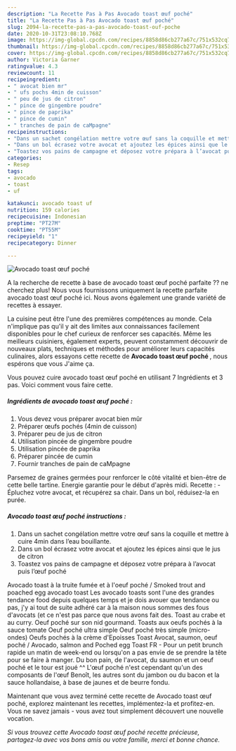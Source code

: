 ```yaml
---
description: "La Recette Pas à Pas Avocado toast œuf poché"
title: "La Recette Pas à Pas Avocado toast œuf poché"
slug: 2094-la-recette-pas-a-pas-avocado-toast-ouf-poche
date: 2020-10-31T23:08:10.768Z
image: https://img-global.cpcdn.com/recipes/8858d86cb277a67c/751x532cq70/avocado-toast-oeuf-poche-photo-principale-de-la-recette.jpg
thumbnail: https://img-global.cpcdn.com/recipes/8858d86cb277a67c/751x532cq70/avocado-toast-oeuf-poche-photo-principale-de-la-recette.jpg
cover: https://img-global.cpcdn.com/recipes/8858d86cb277a67c/751x532cq70/avocado-toast-oeuf-poche-photo-principale-de-la-recette.jpg
author: Victoria Garner
ratingvalue: 4.3
reviewcount: 11
recipeingredient:
- " avocat bien mr"
- " ufs pochs 4min de cuisson"
- " peu de jus de citron"
- " pince de gingembre poudre"
- " pince de paprika"
- " pince de cumin"
- " tranches de pain de caMpagne"
recipeinstructions:
- "Dans un sachet congélation mettre votre œuf sans la coquille et mettre à cuire 4min dans l’eau bouillante."
- "Dans un bol écrasez votre avocat et ajoutez les épices ainsi que le jus de citron"
- "Toastez vos pains de campagne et déposez votre prépara à l’avocat puis l’œuf poché"
categories:
- Resep
tags:
- avocado
- toast
- uf

katakunci: avocado toast uf 
nutrition: 159 calories
recipecuisine: Indonesian
preptime: "PT27M"
cooktime: "PT55M"
recipeyield: "1"
recipecategory: Dinner

---
```



![Avocado toast œuf poché](https://img-global.cpcdn.com/recipes/8858d86cb277a67c/751x532cq70/avocado-toast-oeuf-poche-photo-principale-de-la-recette.jpg)

A la recherche de recette à base de avocado toast œuf poché parfaite ?? ne cherchez plus! Nous vous fournissons uniquement la recette parfaite avocado toast œuf poché ici. Nous avons également une grande variété de recettes à essayer.

La cuisine peut être l'une des premières compétences au monde. Cela n'implique pas qu'il y ait des limites aux connaissances facilement disponibles pour le chef curieux de renforcer ses capacités. Même les meilleurs cuisiniers, également experts, peuvent constamment découvrir de nouveaux plats, techniques et méthodes pour améliorer leurs capacités culinaires, alors essayons cette recette de <strong> Avocado toast œuf poché </strong>, nous espérons que vous J'aime ça.

<!--inarticleads1-->

Vous pouvez cuire avocado toast œuf poché en utilisant 7 Ingrédients et 3 pas. Voici comment vous faire cette.

##### Ingrédients de avocado toast œuf poché :

1. Vous devez vous préparer  avocat bien mûr
1. Préparer  œufs pochés (4min de cuisson)
1. Préparer  peu de jus de citron
1. Utilisation  pincée de gingembre poudre
1. Utilisation  pincée de paprika
1. Préparer  pincée de cumin
1. Fournir  tranches de pain de caMpagne


Parsemez de graines germées pour renforcer le côté vitalité et bien-être de cette belle tartine. Energie garantie pour le début d&#39;après midi. Recette : - Épluchez votre avocat, et récupérez sa chair. Dans un bol, réduisez-la en purée. 

<!--inarticleads2-->

##### Avocado toast œuf poché instructions :

1. Dans un sachet congélation mettre votre œuf sans la coquille et mettre à cuire 4min dans l’eau bouillante.
1. Dans un bol écrasez votre avocat et ajoutez les épices ainsi que le jus de citron
1. Toastez vos pains de campagne et déposez votre prépara à l’avocat puis l’œuf poché


Avocado toast à la truite fumée et à l&#39;oeuf poché / Smoked trout and poached egg avocado toast Les avocado toasts sont l&#39;une des grandes tendance food depuis quelques temps et je dois avouer que tendance ou pas, j&#39;y ai tout de suite adhéré car à la maison nous sommes des fous d&#39;avocats (et ce n&#39;est pas parce que nous avons fait des. Toast au crabe et au curry. Oeuf poché sur son nid gourmand. Toasts aux oeufs pochés à la sauce tomate Oeuf poché ultra simple Oeuf poché très simple (micro-ondes) Oeufs pochés à la crème d&#39;Epoisses Toast Avocat, saumon, oeuf poché / Avocado, salmon and Poched egg Toast FR - Pour un petit brunch rapide un matin de week-end ou lorsqu&#39;on a pas envie de se prendre la tête pour se faire à manger. Du bon pain, de l&#39;avocat, du saumon et un oeuf poché et le tour est joué ^^ L&#39;œuf poché n&#39;est cependant qu&#39;un des composants de l&#39;œuf Benoît, les autres sont du jambon ou du bacon et la sauce hollandaise, à base de jaunes et de beurre fondu. 

<!--inarticleads1-->

<p>
Maintenant que vous avez terminé cette recette de Avocado toast œuf poché, explorez maintenant les recettes, implémentez-la et profitez-en. Vous ne savez jamais - vous avez tout simplement découvert une nouvelle vocation.
</p>

<p>
<i>Si vous trouvez cette Avocado toast œuf poché recette précieuse, partagez-la avec vos bons amis ou votre famille, merci et bonne chance.</i>
</p>
